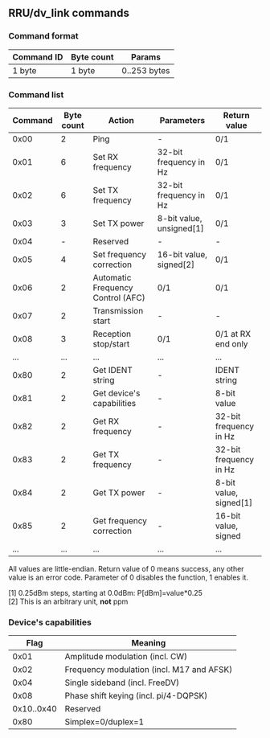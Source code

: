 ## RRU/dv_link commands

### Command format

| Command ID | Byte count | Params       |
|------------|------------|--------------|
| 1 byte     | 1 byte     | 0..253 bytes |

### Command list

| Command | Byte count | Action                            | Parameters                | Return value            |
|---------|------------|-----------------------------------|---------------------------|-------------------------|
| 0x00    | 2          | Ping                              | -                         | 0/1                     |
| 0x01    | 6          | Set RX frequency                  | 32-bit frequency in Hz    | 0/1                     |
| 0x02    | 6          | Set TX frequency                  | 32-bit frequency in Hz    | 0/1                     |
| 0x03    | 3          | Set TX power                      | 8-bit value, unsigned[1]  | 0/1                     |
| 0x04    | -          | Reserved                          | -                         | -                       |
| 0x05    | 4          | Set frequency correction          | 16-bit value, signed[2]   | 0/1                     |
| 0x06    | 2          | Automatic Frequency Control (AFC) | 0/1                       | 0/1                     |
| 0x07    | 2          | Transmission start                | -                         | -                       |
| 0x08    | 3          | Reception stop/start              | 0/1                       | 0/1 at RX end only      |
| ...     | ...        | ...                               | ...                       | ...                     |
| 0x80    | 2          | Get IDENT string                  | -                         | IDENT string            |
| 0x81    | 2          | Get device's capabilities         | -                         | 8-bit value             |
| 0x82    | 2          | Get RX frequency                  | -                         | 32-bit frequency in Hz  |
| 0x83    | 2          | Get TX frequency                  | -                         | 32-bit frequency in Hz  |
| 0x84    | 2          | Get TX power                      | -                         | 8-bit value, signed[1]  |
| 0x85    | 2          | Get frequency correction          | -                         | 16-bit value, signed    |
| ...     | ...        | ...                               | ...                       | ...                     |

All values are little-endian. Return value of 0 means success, any other value is an error code.
Parameter of 0 disables the function, 1 enables it.

[1] 0.25dBm steps, starting at 0.0dBm: P[dBm]=value*0.25<br>
[2] This is an arbitrary unit, **not** ppm<br>

### Device's capabilities

| Flag       | Meaning                                     |
|------------|---------------------------------------------|
| 0x01       | Amplitude modulation (incl. CW)             |
| 0x02       | Frequency modulation (incl. M17 and AFSK)   |
| 0x04       | Single sideband (incl. FreeDV)              |
| 0x08       | Phase shift keying (incl. pi/4-DQPSK)       |
| 0x10..0x40 | Reserved                                    |
| 0x80       | Simplex=0/duplex=1                          |
